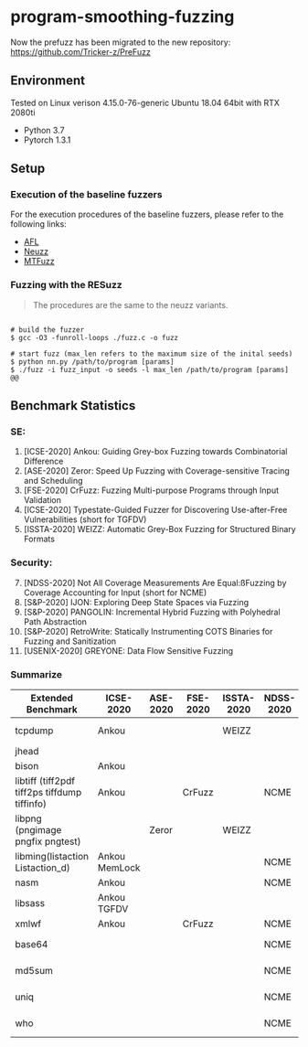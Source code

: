 # program-smoothing-fuzzing

Now the prefuzz has been migrated to the new repository: https://github.com/Tricker-z/PreFuzz

## Environment

Tested on Linux verison 4.15.0-76-generic Ubuntu 18.04 64bit with RTX 2080ti

- Python 3.7
- Pytorch 1.3.1

## Setup

### Execution of the baseline fuzzers

For the execution procedures of the baseline fuzzers, please refer to the following links:

- [AFL](https://github.com/google/AFL)
- [Neuzz](https://github.com/Dongdongshe/neuzz)
- [MTFuzz](https://github.com/rahlk/MTFuzz)


### Fuzzing with the RESuzz

> The procedures are the same to the neuzz variants.
```shell

# build the fuzzer
$ gcc -O3 -funroll-loops ./fuzz.c -o fuzz

# start fuzz (max_len refers to the maximum size of the inital seeds)
$ python nn.py /path/to/program [params]
$ ./fuzz -i fuzz_input -o seeds -l max_len /path/to/program [params] @@

```


## Benchmark Statistics

### SE:

1. [ICSE-2020] Ankou: Guiding Grey-box Fuzzing towards Combinatorial Difference
2. [ASE-2020] Zeror: Speed Up Fuzzing with Coverage-sensitive Tracing and Scheduling
3. [FSE-2020] CrFuzz: Fuzzing Multi-purpose Programs through Input Validation
4. [ICSE-2020] Typestate-Guided Fuzzer for Discovering Use-after-Free Vulnerabilities (short for TGFDV)
6. [ISSTA-2020] WEIZZ: Automatic Grey-Box Fuzzing for Structured Binary Formats

### Security:

7. [NDSS-2020] Not All Coverage Measurements Are Equal:ßFuzzing by Coverage Accounting for Input (short for NCME)
9. [S&P-2020] IJON: Exploring Deep State Spaces via Fuzzing
10. [S&P-2020] PANGOLIN: Incremental Hybrid Fuzzing with Polyhedral Path Abstraction
11. [S&P-2020] RetroWrite: Statically Instrumenting COTS Binaries for Fuzzing and Sanitization
12. [USENIX-2020] GREYONE: Data Flow Sensitive Fuzzing

<!-- ### Else

13. [FSE-2017] Steelix: Program-State Based Binary Fuzzing
14. [CCS-2019] Matryoshka: Fuzzing Deeply Nested Branches
15. [S&P 2018] Angora: Efﬁcient Fuzzing by Principled Search
16. [ICSE-2020] MemLock: Memory Usage Guided Fuzzing
17. [USENIX-2020] ParmeSan: Sanitizer-guided Greybox Fuzzing -->


### Summarize
<!-- 

| Extended Benchmark                                | Paper                                                        |
| ------------------------------------------------- | ------------------------------------------------------------ |
| tcpdump                                           | Ankou[1], WEIZZ[6], PANGOLIN[10], RetroWrite[11], Steelix[13], Matryoshka[14] |
| jhead                                             | PANGOLIN[10], Matryoshka[14], Angora[15]                     |
| xmlwf                                             | Matryoshka[14], Angora[15]                                   |
| bison                                             | Ankou[1], GREYONE[12]                                        |
| libtiff (tiff2pdf tiff2ps tiffdump tiffinfo)      | Ankou[1], CrFuzz[3], NCME[7],  IJON[9],  PANGOLIN[10], Steelix[13] |
| libpng (pngimage pngfix pngtest)                  | Zeror[2], WEIZZ[6], PANGOLIN[10], ParmeSan[17]               |
| libming(listaction Listaction_d)                  | Ankou[1], NCME[7], MemLock[16]                               | -->



| Extended Benchmark                           | ICSE-2020     | ASE-2020 | FSE-2020 | ISSTA-2020 | NDSS-2020 | USENIX-2020 | S&P-2020 |
| -------------------------------------------- | ------------- | -------- | -------- | ---------- | --------- | ----------- | -------- |
| tcpdump                                      | Ankou         |          |          | WEIZZ      |           |             | PANGOLIN RetroWrite|
| jhead                                        |               |          |          |            |           |             | PANGOLIN |
| bison                                        | Ankou         |          |          |            |           |             |          |
| libtiff (tiff2pdf tiff2ps tiffdump tiffinfo) | Ankou         |          | CrFuzz   |            | NCME      |             |          |
| libpng (pngimage pngfix pngtest)             |               | Zeror    |          | WEIZZ      |           | ParmeSan    | PANGOLIN |
| libming(listaction Listaction_d)             | Ankou MemLock |          |          |            | NCME      |             |          |
| nasm                                         | Ankou         |          |          |            | NCME      | GREYONE     |          |
| libsass                                      | Ankou  TGFDV  |          |          |            |           | GREYONE     |          |
| xmlwf                                        | Ankou         |          | CrFuzz   |            | NCME      |             |          |
| base64                                       |               |          |          |            | NCME      | GREYONE     | PANGOLIN    RetroWrite|
| md5sum                                       |               |          |          |            | NCME      | GREYONE     |  PANGOLIN   RetroWrite|
| uniq                                         |               |          |          |            | NCME      | GREYONE     | PANGOLIN    RetroWrite|
| who                                          |               |          |          |            | NCME      | GREYONE     |  PANGOLIN   RetroWrite|



